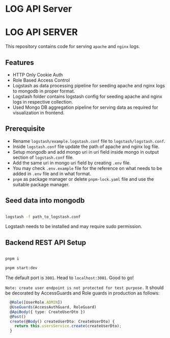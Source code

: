 # LOG API Server

# LOG API SERVER
This repository contains code for serving `apache` and `nginx` logs.

## Features
- HTTP Only Cookie Auth
- Role Based Access Control
- Logstash as data processing pipeline for seeding apache and nginx logs to mongodb in proper format. 
- Logstash folder contains logstash config for seeding apache and nginx logs in respective collection.
- Used Mongo DB aggregation pipeline for serving data as required for visualization in frontend.

## Prerequisite

- Rename `logstash/example.logstash.conf` file to `logstash/logstash.conf`.
- Inside `logstash.conf` file update the path of apache and nginx log file.
- Setup mongodb and add mongo uri in uri field inside mongo in output section of `logstash.conf` file.
- Add the same uri in mongo uri field by creating `.env` file.
- You may check `.env.example` file for the reference on what needs to be added in `.env` file and in what format.
- `pnpm` as package manager or delete `pnpm-lock.yaml` file and use the suitable package manager.

## Seed data into mongodb

```bash

logstash -f path_to_logstash.conf

```

Logstash needs to be installed and may require sudo permission.

## Backend REST API Setup

```bash

pnpm i

pnpm start:dev

```

The default port is `3001`. Head to `localhost:3001`. Good to go!

`Note: create user endpoint is not protected for test purpose.`
It should be decorated by AccessGuards and Role guards in production as follows:

```ts
  @Role([UserRole.ADMIN])
  @UseGuards(AccessAuthGuard, RoleGuard)
  @ApiBody({ type: CreateUserDto })
  @Post()
  create(@Body() createUserDto: CreateUserDto) {
    return this.usersService.create(createUserDto);
  }
```

